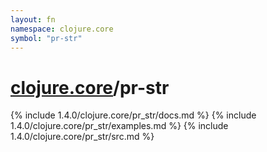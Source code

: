 ```yaml
---
layout: fn
namespace: clojure.core
symbol: "pr-str"
---
```


# [clojure.core](../)/pr-str

{% include 1.4.0/clojure.core/pr_str/docs.md %}
{% include 1.4.0/clojure.core/pr_str/examples.md %}
{% include 1.4.0/clojure.core/pr_str/src.md %}


